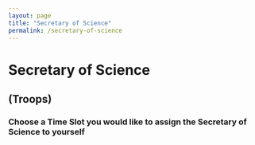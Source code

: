 ```yaml
---
layout: page
title: "Secretary of Science"
permalink: /secretary-of-science
---
```

# Secretary of Science
## (Troops)
### Choose a Time Slot you would like to assign the Secretary of Science to yourself



